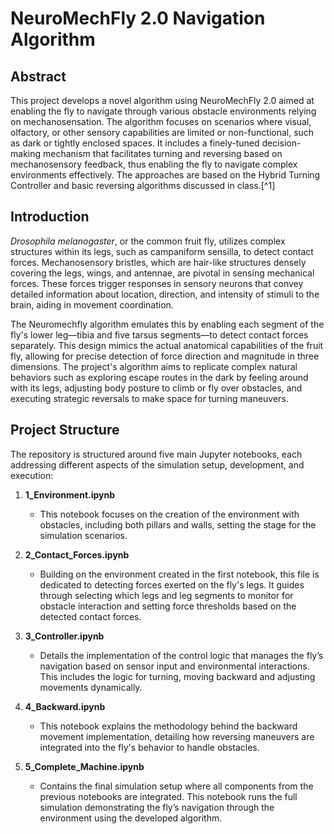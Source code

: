 # NeuroMechFly 2.0 Navigation Algorithm

## Abstract

This project develops a novel algorithm using NeuroMechFly 2.0 aimed at enabling the fly to navigate through various obstacle environments relying on mechanosensation. The algorithm focuses on scenarios where visual, olfactory, or other sensory capabilities are limited or non-functional, such as dark or tightly enclosed spaces. It includes a finely-tuned decision-making mechanism that facilitates turning and reversing based on mechanosensory feedback, thus enabling the fly to navigate complex environments effectively. The approaches are based on the Hybrid Turning Controller and basic reversing algorithms discussed in class.[^1]

## Introduction

_Drosophila melanogaster_, or the common fruit fly, utilizes complex structures within its legs, such as campaniform sensilla, to detect contact forces. Mechanosensory bristles, which are hair-like structures densely covering the legs, wings, and antennae, are pivotal in sensing mechanical forces. These forces trigger responses in sensory neurons that convey detailed information about location, direction, and intensity of stimuli to the brain, aiding in movement coordination.

The Neuromechfly algorithm emulates this by enabling each segment of the fly's lower leg—tibia and five tarsus segments—to detect contact forces separately. This design mimics the actual anatomical capabilities of the fruit fly, allowing for precise detection of force direction and magnitude in three dimensions. The project's algorithm aims to replicate complex natural behaviors such as exploring escape routes in the dark by feeling around with its legs, adjusting body posture to climb or fly over obstacles, and executing strategic reversals to make space for turning maneuvers.

## Project Structure

The repository is structured around five main Jupyter notebooks, each addressing different aspects of the simulation setup, development, and execution:

1. **1_Environment.ipynb**
   - This notebook focuses on the creation of the environment with obstacles, including both pillars and walls, setting the stage for the simulation scenarios.

2. **2_Contact_Forces.ipynb**
   - Building on the environment created in the first notebook, this file is dedicated to detecting forces exerted on the fly's legs. It guides through selecting which legs and leg segments to monitor for obstacle interaction and setting force thresholds based on the detected contact forces.

3. **3_Controller.ipynb**
   - Details the implementation of the control logic that manages the fly’s navigation based on sensor input and environmental interactions. This includes the logic for turning, moving backward and adjusting movements dynamically.

4. **4_Backward.ipynb**
   - This notebook explains the methodology behind the backward movement implementation, detailing how reversing maneuvers are integrated into the fly's behavior to handle obstacles.

5. **5_Complete_Machine.ipynb**
   - Contains the final simulation setup where all components from the previous notebooks are integrated. This notebook runs the full simulation demonstrating the fly’s navigation through the environment using the developed algorithm.
